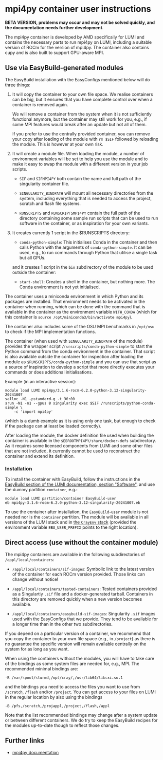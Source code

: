 # mpi4py container user instructions

**BETA VERSION, problems may occur and may not be solved quickly, 
and the documentation needs further development.**

The mpi4py container is developed by AMD specifically for LUMI and contains the
necessary parts to run mpi4py on LUMI, including a suitable version of ROCm for the version of mpi4py.
The container also contains cupy and is also built to support GPU-aware MPI.


## Use via EasyBuild-generated modules

The EasyBuild installation with the EasyConfigs mentioned below will do three things:

1.  It will copy the container to your own file space. We realise containers can be
    big, but it ensures that you have complete control over when a container is
    removed again.
    
    We will remove a container from the system when it is not sufficiently functional
    anymore, but the container may still work for you, e.g., if some MPI features would
    break after an update but not all of them.

    If you prefer to use the centrally provided container, you can remove your copy 
    after loading of the module with `rm $SIF` followed by reloading the module. This
    is however at your own risk. 

2.  It will create a module file. 
    When loading the module, a number of environment variables will
    be set to help you use the module and to make it easy to swap the module with a
    different version in your job scripts.
    
    -   `SIF` and `SIFMPI4PY` both contain the name and full path of the singularity
        container file.
        
    -   `SINGULARITY_BINDPATH` will mount all necessary directories from the system,
        including everything that is needed to access the project, scratch and flash
        file systems.

    -   `RUNSCRIPTS` and `RUNSCRIPTSMPI4PY` contain the full path of the directory
        containing some sample run scripts that can be used to run software in the 
        container, or as inspiration for your own variants.
        
3.  It creates currently 1 script in the $RUNSCRIPTS directory:

    -   `conda-python-simple`: This initialises Conda in the container and then calls Python
        with the arguments of `conda-python-simple`. It can be used, e.g., to run commands
        through Python that utilise a single task but all GPUs.
        
    and it creates 1 script in the `bin` subdirectory of the module to be used outside
    the container:
    
    -   `start-shell`: Creates a shell in the container, but nothing more. The Conda
        environment is not yet initialised.
        
The container uses a miniconda environment in which Python and its packages are installed.
That environment needs to be activated in the container when running, which can be done
with the command that is available in the container as the environment variable
`WITH_CONDA` (which for this container is
`source /opt/miniconda3/bin/activate mpi4py`).

The container also includes some of the OSU MPI benchmarks in `/opt/osu` to check if
the MPI implementation functions.

The container (when used with `SINGULARITY_BINDPATH` of the module) provides
the wrapper script `/runscripts/conda-python-simple` to start the Python command from the
conda environment in the container. That script is also available outside the 
container for inspection after loading the module as
`$RUNSCRIPTS/conda-python-simple` and you can use that script as a source
of inspiration to develop a script that more directly executes your commands or
does additional initialisations.

Example (in an interactive session):

```
module load LUMI mpi4py/3.1.6-rocm-6.2.0-python-3.12-singularity-20241007
salloc -N1 -pstandard-g -t 30:00
srun -N1 -n1 --gpus 8 singularity exec $SIF /runscripts/python-conda-simple \
    -c 'import mpi4py'
```

(which is a dumb example as it is using only one task, but enough to check if the
package can at least be loaded correctly).

After loading the module, the docker definition file used when building the container
is available in the `$EBROOTMPI4PY/share/docker-defs` subdirectory. As it requires some
licensed components from LUMI and some other files that are not included, it currently
cannot be used to reconstruct the container and extend its definition.


### Installation

To install the container with EasyBuild, follow the instructions in the
[EasyBuild section of the LUMI documentation, section "Software"](https://docs.lumi-supercomputer.eu/software/installing/easybuild/),
and use the dummy partition `container`, e.g.:

```
module load LUMI partition/container EasyBuild-user
eb mpi4py-3.1.6-rocm-6.2.0-python-3.12-singularity-20241007.eb
```

To use the container after installation, the `EasyBuild-user` module is not needed nor
is the `container` partition. The module will be available in all versions of the LUMI stack
and in [the `CrayEnv` stack](https://docs.lumi-supercomputer.eu/runjobs/lumi_env/softwarestacks/#crayenv)
(provided the environment variable `EBU_USER_PREFIX` points to the right location).


## Direct access (use without the container module)

The mpi4py containers are available in the following subdirectories of `/appl/local/containers`:

-   `/appl/local/containers/sif-images`: Symbolic link to the latest version of the container
    for each ROCm version provided. Those links can change without notice!

-   `/appl/local/containers/tested-containers`: Tested containers provided as a Singulartiy `.sif` file
    and a docker-generated tarball. Containers in this directory are removed quickly when a new version
    becomes available.

-   `/appl/local/containers/easybuild-sif-images`: Singularity `.sif` images used with the EasyConfigs
    that we provide. They tend to be available for a longer time than in the other two subdirectories.

If you depend on a particular version of a container, we recommend that you copy the container to
your own file space (e.g., in `/project`) as there is no guarantee the specific version will remain
available centrally on the system for as long as you want.

When using the containers without the modules, you will have to take care of the bindings as some
system files are needed for, e.g., MPI. The recommended minimal bindings are:

```
-B /var/spool/slurmd,/opt/cray/,/usr/lib64/libcxi.so.1
```

and the bindings you need to access the files you want to use from `/scratch`, `/flash` and/or `/project`.
You can get access to your files on LUMI in the regular location by also using the bindings

```
-B /pfs,/scratch,/projappl,/project,/flash,/appl
```

Note that the list recommended bindings may change after a system update or between 
different containers. We do try to keep the EasyBuild recipes for the modules 
up-to-date though to reflect those changes.


## Further links

-   [mpi4py documentation](https://mpi4py.readthedocs.io/en/)



